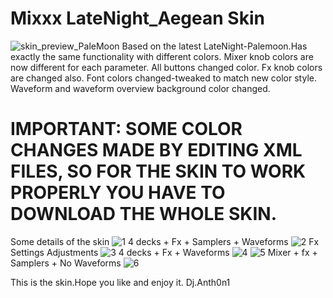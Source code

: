 # Mixxx LateNight_Aegean Skin
![skin_preview_PaleMoon](https://github.com/DjAnth0n1/LateNight_Aegean-Skin/assets/134925718/a17847a9-228c-415d-aa85-c06cdfdcd3ea)
Based on the latest LateNight-Palemoon.Has exactly the same functionality with different colors.
Mixer knob colors are now different for each parameter.
All buttons changed color.
Fx knob colors are changed also.
Font colors changed-tweaked to match new color style.
Waveform and waveform overview background color changed.
# IMPORTANT: SOME COLOR CHANGES MADE BY EDITING XML FILES, SO FOR THE SKIN TO WORK PROPERLY YOU HAVE TO DOWNLOAD THE WHOLE SKIN.

Some details of the skin
![1](https://github.com/DjAnth0n1/LateNight_Aegean-Skin/assets/134925718/f4904eb4-6f0d-4617-a692-bd705c16a0dc)
4 decks + Fx + Samplers + Waveforms
![2](https://github.com/DjAnth0n1/LateNight_Aegean-Skin/assets/134925718/6e0a145d-41f7-4831-a5d2-694b8cae1fb2)
Fx Settings Adjustments
![3](https://github.com/DjAnth0n1/LateNight_Aegean-Skin/assets/134925718/d6b12aa9-3b21-4744-9abd-2af58e0b020a)
4 decks + Fx + Waveforms
![4](https://github.com/DjAnth0n1/LateNight_Aegean-Skin/assets/134925718/473f3f51-a149-4b1b-9ce0-a80d643d8408)
![5](https://github.com/DjAnth0n1/LateNight_Aegean-Skin/assets/134925718/863913c3-83c5-4507-acd9-0c0da8f0b60a)
Mixer + fx + Samplers + No Waveforms
![6](https://github.com/DjAnth0n1/LateNight_Aegean-Skin/assets/134925718/1a5b2e6a-b1f4-4d51-b8e6-68f1939baa5a)

This is the skin.Hope you like and enjoy it.
Dj.Anth0n1





